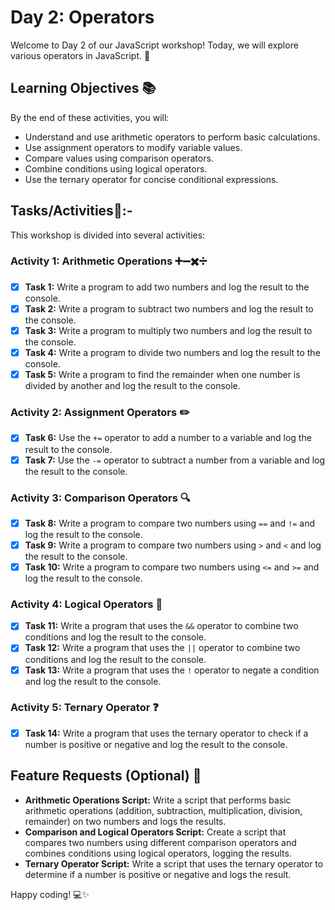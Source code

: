 # Day 2: Operators

Welcome to Day 2 of our JavaScript workshop! Today, we will explore various operators in JavaScript. 🎉

## Learning Objectives 📚

By the end of these activities, you will:
- Understand and use arithmetic operators to perform basic calculations.
- Use assignment operators to modify variable values.
- Compare values using comparison operators.
- Combine conditions using logical operators.
- Use the ternary operator for concise conditional expressions.

## Tasks/Activities📄:-

This workshop is divided into several activities:

### Activity 1: Arithmetic Operations ➕➖✖️➗
- [X] **Task 1:** Write a program to add two numbers and log the result to the console.
- [X] **Task 2:** Write a program to subtract two numbers and log the result to the console.
- [X] **Task 3:** Write a program to multiply two numbers and log the result to the console.
- [X] **Task 4:** Write a program to divide two numbers and log the result to the console.
- [X] **Task 5:** Write a program to find the remainder when one number is divided by another and log the result to the console.

### Activity 2: Assignment Operators ✏️

- [X] **Task 6:** Use the `+=` operator to add a number to a variable and log the result to the console.
- [X] **Task 7:** Use the `-=` operator to subtract a number from a variable and log the result to the console.

### Activity 3: Comparison Operators 🔍

- [X] **Task 8:** Write a program to compare two numbers using `==` and `!=` and log the result to the console.
- [X] **Task 9:** Write a program to compare two numbers using `>` and `<` and log the result to the console.
- [X] **Task 10:** Write a program to compare two numbers using `<=` and `>=` and log the result to the console.

### Activity 4: Logical Operators 🔗

- [X] **Task 11:** Write a program that uses the `&&` operator to combine two conditions and log the result to the console.
- [X] **Task 12:** Write a program that uses the `||` operator to combine two conditions and log the result to the console.
- [X] **Task 13:** Write a program that uses the `!` operator to negate a condition and log the result to the console.

### Activity 5: Ternary Operator ❓

- [X] **Task 14:** Write a program that uses the ternary operator to check if a number is positive or negative and log the result to the console.

## Feature Requests (Optional) 🎨

- **Arithmetic Operations Script:** Write a script that performs basic arithmetic operations (addition, subtraction, multiplication, division, remainder) on two numbers and logs the results.
- **Comparison and Logical Operators Script:** Create a script that compares two numbers using different comparison operators and combines conditions using logical operators, logging the results.
- **Ternary Operator Script:** Write a script that uses the ternary operator to determine if a number is positive or negative and logs the result.

Happy coding! 💻✨